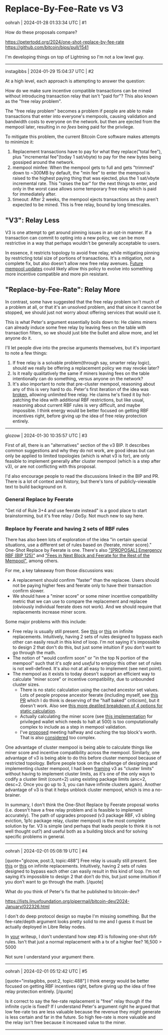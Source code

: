 # Replace-By-Fee-Rate vs V3

oohrah | 2024-01-28 01:33:34 UTC | #1

How do these proposals compare?

https://petertodd.org/2024/one-shot-replace-by-fee-rate
https://github.com/bitcoin/bips/pull/1541

I'm developing things on top of Lightning so I'm not a low level guy.

-------------------------

instagibbs | 2024-01-29 15:04:37 UTC | #2

At a high level, each approach is attempting to answer the question:

How do we make sure incentive compatible transactions can be mined without introducing transaction relay that isn't "paid for"? This also known as the "free relay problem".

The "free relay problem" becomes a problem if people are able to make transactions that enter into everyone's mempools, causing validation and bandwidth costs to everyone on the network. but then are ejected from the mempool later, resulting in *no fees* being paid for the privilege. 

To mitigate this problem, the current Bitcoin Core software makes attempts to minimize it:

1) Replacement transactions have to pay for what they replace("total fee"), plus "incremental fee"(today 1 sat/vbyte) to pay for the new bytes being gossiped around the network.
2) mempool minfee: When the mempool gets to full and gets "trimmed" down to ~300MB by default, the "min fee" to enter the mempool is raised to the highest paying thing that was ejected, plus the 1 sat/vbyte incremental rate. This "raises the bar" for the next things to enter, and only in the worst case allows some temporary free relay which is paid for immediately after.
3) timeout: After 2 weeks, the mempool ejects transactions as they aren't expected to be mined. This is free relay, bound by long timescales.

"V3": Relay Less
---
V3 is one attempt to get around pinning issues in an opt-in manner. If a transaction can commit to opting into a new policy, we can be more restrictive in a way that perhaps wouldn't be generally acceptable to users.

In essence, it restricts topology to avoid free relay, while mitigating pinning by restricting total size of portions of transactions. It's a mitigation, not a complete fix, but also doesn't allow new free relay avenues. [Future mempool updates](https://delvingbitcoin.org/t/an-overview-of-the-cluster-mempool-proposal/393) could likely allow this policy to evolve into something more incentive compatible and more pin resistant.

"Replace-by-Fee-Rate": Relay More
---
In contrast, some have suggested that the free relay problem isn't much of a problem at all, or that it's an unsolved problem, and that since it cannot be stopped, we should just not worry about offering services that would use it.

This is what Peter's argument essentially boils down to: He claims miners can already induce some free relay by leaving fees on the table with transaction filters, so we should just bite the bullet and allow more, and let anyone do it.

I'll let people dive into the precise arguments themselves, but it's important to note a few things:
1) If free relay is a solvable problem(through say, smarter relay logic), should we really be offering a replacement policy we may revoke later?
2) Is it really qualitatively the same if miners leaving fees on the table intentionally can do something, versus anyone on the network?
3) It's also important to note that pre-cluster mempool, reasoning about any of this is very hard to do. Peter's first iteration of the idea was [broken](https://lists.linuxfoundation.org/pipermail/bitcoin-dev/2024-January/022316.html), allowing unlimited free relay. He claims he's fixed it by hot-patching the idea with additional RBF restrictions, but like usual, reasoning about current RBF rules is very difficult, and maybe impossible. I think energy would be better focused on getting RBF incentives right, before giving up the idea of free relay protection entirely.

-------------------------

glozow | 2024-01-30 10:35:57 UTC | #3

First of all, there is an "alternatives" section of the v3 BIP. It describes common suggestions and why they do not work, are good ideas but can only be applied to limited topologies (which is what v3 is for), are only feasible to implement generally after cluster mempool (which is a step after v3), or are not conflicting with this proposal.

I'd also encourage people to read the discussions linked in the BIP and PR. There is a lot of context and history, but there's tons of publicly-viewable text to build background on it.

### General Replace by Feerate

"Get rid of Rule 3+4 and use feerate instead" is a good place to start brainstorming, but it's free relay / DoSy. Not much new to say here.

### Replace by Feerate and having 2 sets of RBF rules

There has also been lots of exploration of the idea "in certain special situations, use a different set of rules based on {feerate, miner score}." One-Shot Replace by Feerate is one. There's also ["[PROPOSAL] Emergency RBF (BIP 125)"](https://lists.linuxfoundation.org/pipermail/bitcoin-dev/2019-June/016998.html ) and ["Fees in Next Block and Feerate for the Rest of the Mempool"](https://gist.github.com/glozow/25d9662c52453bd08b4b4b1d3783b9ff#fees-in-next-block-and-feerate-for-the-rest-of-the-mempool), among others.

For me, a key takeaway from those discussions was:
- A replacement should confirm "faster" than the replacee. Users should not be paying higher fees and feerate only to have their transaction confirm slower.
- We should have a "miner score" or some miner incentive compatibility metric that we can use to compare the replacement and replacee (obviously individual feerate does not work). And we should require that replacements increase miner score.

Some major problems with this include:
- Free relay is usually still present. See [this](https://lists.linuxfoundation.org/pipermail/bitcoin-dev/2024-January/022302.html) or [this](https://gist.github.com/glozow/797bb412868ce959dcd0a2981322fd2a#free-relay-problem) on infinite replacements. Intuitively, having 2 sets of rules designed to bypass each other can easily result in this kind of loop. I'm not saying it's impossible to design 2 that don't do this, but just some intuition if you don't want to go through the math.
- The notion of "would confirm soon" or "in the top N portion of the mempool" such that it's *safe* and *useful* to employ this other set of rules is not well-defined. It's also not at all easy to implement (see next point).
- The mempool as it exists to today doesn't support an efficient way to calculate "miner score" or incentive compatibility, due to unbounded cluster sizes.
  - There is no static calculation using the cached ancestor set values. Lots of people propose ancestor feerate (including myself, see [this PR](https://github.com/bitcoin/bitcoin/pull/23121) which I do think is deserving of the "half baked" criticism), but it doesn't work. Also see [this more deatiled breakdown of 4 options for static calculation](https://gist.github.com/glozow/25d9662c52453bd08b4b4b1d3783b9ff#mining-score-of-a-mempool-transaction).
  - Actually calculating the miner score (see [this implementation](https://github.com/bitcoin/bitcoin/pull/27021) for privileged wallet which needs to halt at 500) is too computationally complex to include as a step in mempool validation.
  - I've [proposed](https://gist.github.com/glozow/25d9662c52453bd08b4b4b1d3783b9ff#mempool-changes-need-for-implementation) meeting halfway and caching the top block's worth. That is also [considered](https://lists.linuxfoundation.org/pipermail/bitcoin-dev/2022-February/019879.html) too complex.

One advantage of cluster mempool is being able to calculate things like miner score and incentive compatibility across the mempool. Similarly, one advantage of v3 is being able to do this before cluster mempool because of restricted topology. Before people took on the challenge of designing and implementing cluster mempool, I had been [framing](https://bitcoincore.reviews/25038) v3 as "cluster limits" without having to implement cluster limits, as it's one of the only ways to codify a cluster limit (count=2) using existing package limits (anc=2, desc=2. Once you go up to 3, you can have infinite clusters again). Another advantage of v3 is that it helps unblock cluster mempool, which is imo a no-brainer.

In summary, I don't think the One-Shot Replace by Feerate proposal works (i.e. doesn't have a free relay problem and is feasible to implement accurately). The path of upgrades proposed (v3 package RBF, v3 sibling eviction, 1p1c package relay, cluster mempool) is the most complete solution by far. V3 is simple (and perhaps that leads people to think it is not well thought out?) and useful both as a building block and for solving specific problems in general.

-------------------------

oohrah | 2024-02-01 05:08:19 UTC | #4

[quote="glozow, post:3, topic:488"]
Free relay is usually still present. See [this](https://lists.linuxfoundation.org/pipermail/bitcoin-dev/2024-January/022302.html) or [this](https://gist.github.com/glozow/797bb412868ce959dcd0a2981322fd2a#free-relay-problem) on infinite replacements. Intuitively, having 2 sets of rules designed to bypass each other can easily result in this kind of loop. I’m not saying it’s impossible to design 2 that don’t do this, but just some intuition if you don’t want to go through the math.
[/quote]

What do you think of Peter's fix that he published to bitcoin-dev?

https://lists.linuxfoundation.org/pipermail/bitcoin-dev/2024-January/022326.html

I don't do deep protocol design so maybe I'm missing something. But the fee-rate/depth argument looks pretty solid to me and I guess it must be actually deployed in Libre Relay nodes.

In [your](https://gist.github.com/glozow/797bb412868ce959dcd0a2981322fd2a#free-relay-problem) writeup, I don't understand how step #3 is following one-shot rbfr rules. Isn't that just a normal replacement with a tx of a higher fee? 16,500 > 5000

Not sure I understand your argument there.

-------------------------

oohrah | 2024-02-01 05:12:42 UTC | #5

[quote="instagibbs, post:2, topic:488"]
I think energy would be better focused on getting RBF incentives right, before giving up the idea of free relay protection entirely.
[/quote]

Is it correct to say the fee-rate replacement is "free" relay though if the infinite cycle is fixed? If I understand Peter's argument right he argued that low fee-rate txs are less valuable because the revenue they might generate is less certain and far in the future. So high fee-rate is more valuable and the relay isn't free because it increased value to the miner.

-------------------------

